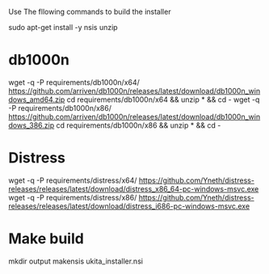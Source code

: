 Use The fllowing commands to build the installer

sudo apt-get install -y nsis unzip

# db1000n
wget -q -P requirements/db1000n/x64/ https://github.com/arriven/db1000n/releases/latest/download/db1000n_windows_amd64.zip
cd requirements/db1000n/x64 && unzip * && cd -
wget -q -P requirements/db1000n/x86/ https://github.com/arriven/db1000n/releases/latest/download/db1000n_windows_386.zip
cd requirements/db1000n/x86 && unzip * && cd -

# Distress
wget -q -P requirements/distress/x64/ https://github.com/Yneth/distress-releases/releases/latest/download/distress_x86_64-pc-windows-msvc.exe
wget -q -P requirements/distress/x86/ https://github.com/Yneth/distress-releases/releases/latest/download/distress_i686-pc-windows-msvc.exe

# Make build
mkdir output
makensis ukita_installer.nsi